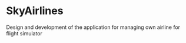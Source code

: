 # SkyAirlines
Design and development of the application for managing own airline for flight simulator
